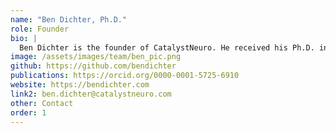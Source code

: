 ```yaml
---
name: "Ben Dichter, Ph.D."
role: Founder
bio: |
  Ben Dichter is the founder of CatalystNeuro. He received his Ph.D. in Bioengineering from the UC Berkeley – UCSF Joint Program in Bioengineering, in Dr. Edward Chang’s lab. There he used electrocorticography (ECoG) to study the neural control of speech in humans. Much of this work focused on how we control the pitch of our voice when we speak and sing. He is now a data scientist consultant for neuroscience labs, focusing on building systems for sharing data and analyses.
image: /assets/images/team/ben_pic.png
github: https://github.com/bendichter
publications: https://orcid.org/0000-0001-5725-6910
website: https://bendichter.com
link2: ben.dichter@catalystneuro.com
other: Contact
order: 1
---
```


